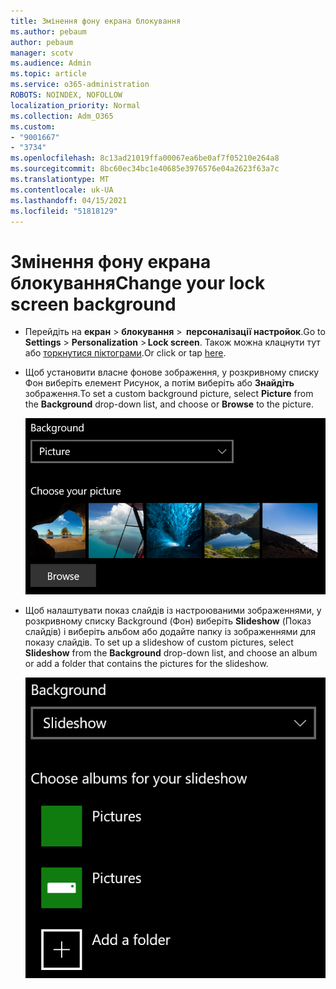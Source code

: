```yaml
---
title: Змінення фону екрана блокування
ms.author: pebaum
author: pebaum
manager: scotv
ms.audience: Admin
ms.topic: article
ms.service: o365-administration
ROBOTS: NOINDEX, NOFOLLOW
localization_priority: Normal
ms.collection: Adm_O365
ms.custom:
- "9001667"
- "3734"
ms.openlocfilehash: 8c13ad21019ffa00067ea6be0af7f05210e264a8
ms.sourcegitcommit: 8bc60ec34bc1e40685e3976576e04a2623f63a7c
ms.translationtype: MT
ms.contentlocale: uk-UA
ms.lasthandoff: 04/15/2021
ms.locfileid: "51818129"
---
```

# <a name="change-your-lock-screen-background"></a><span data-ttu-id="f2652-102">Змінення фону екрана блокування</span><span class="sxs-lookup"><span data-stu-id="f2652-102">Change your lock screen background</span></span>

- <span data-ttu-id="f2652-103">Перейдіть на **екран**  >  **блокування**  >  **персоналізації настройок**.</span><span class="sxs-lookup"><span data-stu-id="f2652-103">Go to **Settings** > **Personalization** > **Lock screen**.</span></span> <span data-ttu-id="f2652-104">Також можна клацнути тут або [торкнутися піктограми](ms-settings:lockscreen?activationSource=GetHelp).</span><span class="sxs-lookup"><span data-stu-id="f2652-104">Or click or tap [here](ms-settings:lockscreen?activationSource=GetHelp).</span></span>

- <span data-ttu-id="f2652-105">Щоб установити власне  фонове  зображення, у розкривному списку Фон виберіть елемент Рисунок, а потім виберіть або **Знайдіть** зображення.</span><span class="sxs-lookup"><span data-stu-id="f2652-105">To set a custom background picture, select **Picture** from the **Background** drop-down list, and choose or **Browse** to the picture.</span></span>

  ![Установлення спеціального фонового зображення.](media/set-custom-background-pic.png)

- <span data-ttu-id="f2652-107">Щоб налаштувати показ слайдів із настроюваними зображеннями, у розкривному списку Background (Фон) виберіть **Slideshow** (Показ слайдів) і виберіть альбом або додайте папку із зображеннями для показу слайдів. </span><span class="sxs-lookup"><span data-stu-id="f2652-107">To set up a slideshow of custom pictures, select **Slideshow** from the **Background** drop-down list, and choose an album or add a folder that contains the pictures for the slideshow.</span></span>

  ![Налаштуйте показ слайдів із настроюваних зображень.](media/set-up-slideshow-background.png)
